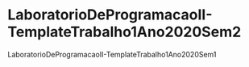 # LaboratorioDeProgramacaoII-TemplateTrabalho1Ano2020Sem2
LaboratorioDeProgramacaoII-TemplateTrabalho1Ano2020Sem1
